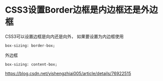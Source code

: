 # CSS3设置Border边框是内边框还是外边框

 

CSS3可以设置边框是向内还是向外， 如果要设置为内边框使用

```
box-sizing: border-box;
```

外边框

```
box-sizing: content-box;
```



https://blog.csdn.net/yishengzhiai005/article/details/76922515